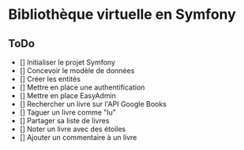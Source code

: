 # Bibliothèque virtuelle en Symfony


## ToDo

- [] Initialiser le projet Symfony
- [] Concevoir le modèle de données
- [] Créer les entités
- [] Mettre en place une authentification
- [] Mettre en place EasyAdmin
- [] Rechercher un livre sur l'API Google Books
- [] Taguer un livre comme "lu"
- [] Partager sa liste de livres
- [] Noter un livre avec des étoiles
- [] Ajouter un commentaire à un livre